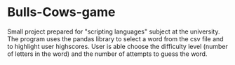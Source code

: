 # Bulls-Cows-game
Small project prepared for "scripting languages" subject at the university.
The program uses the pandas library to select a word from the csv file and to highlight user highscores.
User is able choose the difficulty level (number of letters in the word) and the number of attempts to guess the word.
